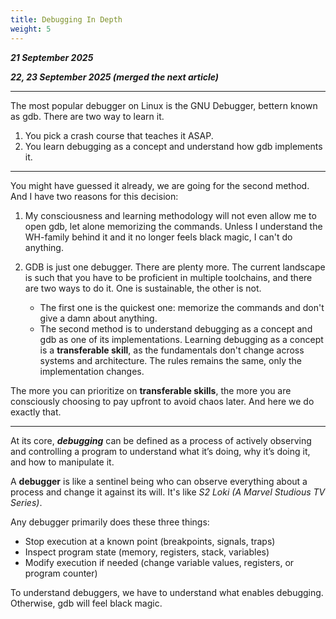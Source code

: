 ```yaml
---
title: Debugging In Depth
weight: 5
---
```


_**21 September 2025**_

***22, 23 September 2025 (merged the next article)***

***

The most popular debugger on Linux is the GNU Debugger, bettern known as gdb. There are two way to learn it.

1. You pick a crash course that teaches it ASAP.
2. You learn debugging as a concept and understand how gdb implements it.

***

You might have guessed it already, we are going for the second method. And I have two reasons for this decision:

1. My consciousness and learning methodology will not even allow me to open gdb, let alone memorizing the commands. Unless I understand the WH-family behind it and it no longer feels black magic, I can't do anything.

2. GDB is just one debugger. There are plenty more. The current landscape is such that you have to be proficient in multiple toolchains, and there are two ways to do it. One is sustainable, the other is not.

   - The first one is the quickest one: memorize the commands and don't give a damn about anything.
   - The second method is to understand debugging as a concept and gdb as one of its implementations. Learning debugging as a concept is a **transferable skill**, as the fundamentals don't change across systems and architecture. The rules remains the same, only the implementation changes.

The more you can prioritize on **transferable skills**, the more you are consciously choosing to pay upfront to avoid chaos later. And here we do exactly that.

---

At its core, _**debugging**_ can be defined as a process of actively observing and controlling a program to understand what it’s doing, why it’s doing it, and how to manipulate it.

A **debugger** is like a sentinel being who can observe everything about a process and change it against its will. It's like _S2 Loki (A Marvel Studious TV Series)_.

Any debugger primarily does these three things:

* Stop execution at a known point (breakpoints, signals, traps)
* Inspect program state (memory, registers, stack, variables)
* Modify execution if needed (change variable values, registers, or program counter)

To understand debuggers, we have to understand what enables debugging. Otherwise, gdb will feel black magic.